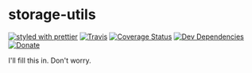 # storage-utils

[![styled with prettier](https://img.shields.io/badge/styled_with-prettier-ff69b4.svg)](https://github.com/prettier/prettier)
[![Travis](https://travis-ci.com/LukeLindsey/storage-utils.svg?branch=master)](https://travis-ci.com/LukeLindsey/storage-utils)
[![Coverage Status](https://coveralls.io/repos/github/LukeLindsey/storage-utils/badge.svg?branch=master)](https://coveralls.io/github/LukeLindsey/storage-utils?branch=master)
[![Dev Dependencies](https://david-dm.org/LukeLindsey/storage-utils/dev-status.svg)](https://david-dm.org/lukelindsey/storage-utils?type=dev)
[![Donate](https://img.shields.io/badge/donate-paypal-blue.svg)](https://paypal.me/lukelindsey)

I'll fill this in. Don't worry.

<!-- add greenkeeper badge -->